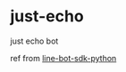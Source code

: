 # just-echo
just echo bot

ref from [line-bot-sdk-python](https://github.com/line/line-bot-sdk-python)

